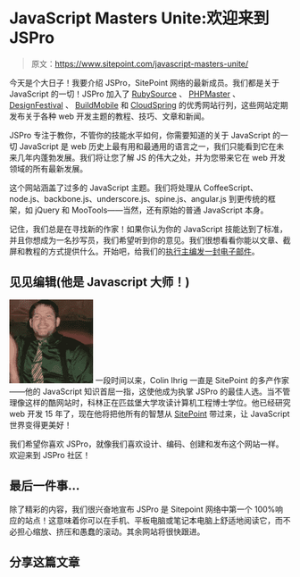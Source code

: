 # JavaScript Masters Unite:欢迎来到 JSPro

> 原文：<https://www.sitepoint.com/javascript-masters-unite/>

今天是个大日子！我要介绍 JSPro，SitePoint 网络的最新成员。我们都是关于 JavaScript 的一切！JSPro 加入了 [RubySource](https://www.sitepoint.com/ "Rubysource") 、 [PHPMaster](https://www.sitepoint.com/ "PHPMaster") 、 [DesignFestival](https://www.sitepoint.com/ "designfestival") 、 [BuildMobile](https://www.sitepoint.com/ "BuildMobile") 和 [CloudSpring](https://www.sitepoint.com/ "CloudSpring") 的优秀网站行列，这些网站定期发布关于各种 web 开发主题的教程、技巧、文章和新闻。

JSPro 专注于教你，不管你的技能水平如何，你需要知道的关于 JavaScript 的一切 JavaScript 是 web 历史上最有用和最通用的语言之一，我们只能看到它在未来几年内蓬勃发展。我们将让您了解 JS 的伟大之处，并为您带来它在 web 开发领域的所有最新发展。

这个网站涵盖了过多的 JavaScript 主题。我们将处理从 CoffeeScript、node.js、backbone.js、underscore.js、spine.js、angular.js 到更传统的框架，如 jQuery 和 MooTools——当然，还有原始的普通 JavaScript 本身。

记住，我们总是在寻找新的作家！如果你认为你的 JavaScript 技能达到了标准，并且你想成为一名抄写员，我们希望听到你的意见。我们很想看看你能以文章、截屏和教程的方式提供什么。开始吧，给我们的[执行主编发一封电子邮件](mailto:colin.ihrig@jspro.com)。

## 见见编辑(他是 Javascript 大师！)

[![Javascript Master Editor](img/99354e4f97b7a00ade6705caf3424c61.png "colin")](http://cjihrig.com/blog/) 一段时间以来，Colin Ihrig 一直是 SitePoint 的多产作家——他的 JavaScript 知识首屈一指，这使他成为执掌 JSPro 的最佳人选。当不管理像这样的酷网站时，科林正在匹兹堡大学攻读计算机工程博士学位。他已经研究 web 开发 15 年了，现在他将把他所有的智慧从 [SitePoint](https://www.sitepoint.com) 带过来，让 JavaScript 世界变得更美好！

我们希望你喜欢 JSPro，就像我们喜欢设计、编码、创建和发布这个网站一样。欢迎来到 JSPro 社区！

## 最后一件事…

除了精彩的内容，我们很兴奋地宣布 JSPro 是 Sitepoint 网络中第一个 100%响应的站点！这意味着你可以在手机、平板电脑或笔记本电脑上舒适地阅读它，而不必担心缩放、挤压和愚蠢的滚动。其余网站将很快跟进。

## 分享这篇文章